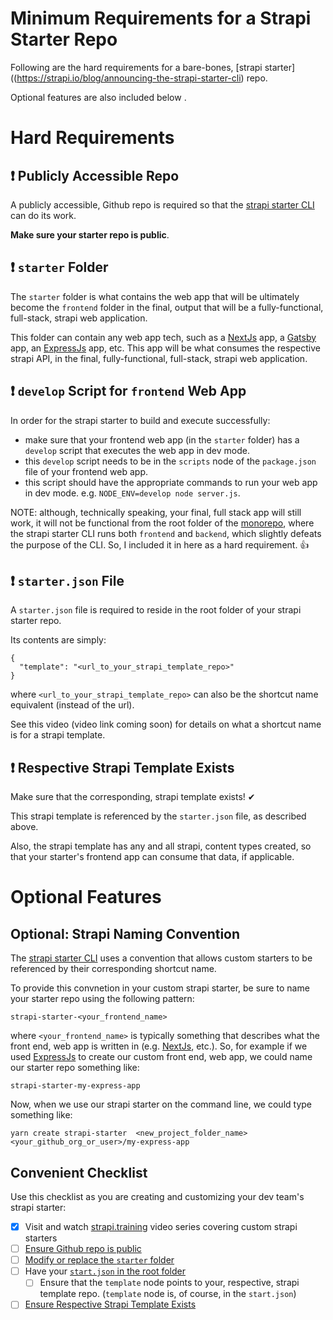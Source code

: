 # Minimum Requirements for a Strapi Starter Repo
Following are the hard requirements for a bare-bones, [strapi starter]((https://strapi.io/blog/announcing-the-strapi-starter-cli) repo.

Optional features are also included below .

# Hard Requirements

## ❗️ Publicly Accessible Repo
A publicly accessible, Github repo is required so that the [strapi starter CLI](https://github.com/strapi/strapi/tree/master/packages/create-strapi-starter) can do its work.

**Make sure your starter repo is public**.

## ❗️ `starter` Folder

The `starter` folder is what contains the web app that will be ultimately become the `frontend` folder in the final, output that will be a fully-functional, full-stack, strapi web application.

This folder can contain any web app tech, such as a [NextJs](https://nextjs.org/) app, a [Gatsby](https://www.gatsbyjs.com/) app, an [ExpressJs](https://expressjs.com/) app, etc.  This app will be what consumes the respective strapi API, in the final, fully-functional, full-stack, strapi web application.

## ❗️ `develop` Script for `frontend` Web App

In order for the strapi starter to build and execute successfully:

* make sure that your frontend web app (in the `starter` folder) has a `develop` script that executes the web app in dev mode.
* this `develop` script needs to be in the `scripts` node of the `package.json` file of your frontend web app.
* this script should have the appropriate commands to run your web app in dev mode. e.g. `NODE_ENV=develop node server.js`.

NOTE: although, technically speaking, your final, full stack app will still work, it will not be functional from the root folder of the [monorepo](https://strapi.training/videos/monorepos-in-strapi-starters), where the strapi starter CLI runs both `frontend` and `backend`, which slightly defeats the purpose of the CLI.  So, I included it in here as a hard requirement. 👍

## ❗️ `starter.json` File

A `starter.json` file is required to reside in the root folder of your strapi starter repo.

Its contents are simply: 
```
{
  "template": "<url_to_your_strapi_template_repo>"
}
```

where `<url_to_your_strapi_template_repo>` can also be the shortcut name equivalent (instead of the url). 

See this video (video link coming soon) for details on what a shortcut name is for a strapi template.

## ❗️ Respective Strapi Template Exists

Make sure that the corresponding, strapi template exists! ✔

This strapi template is referenced by the `starter.json` file, as described above.

Also, the strapi template has any and all strapi, content types created, so that your starter's frontend app can consume that data, if applicable.

# Optional Features

## Optional: Strapi Naming Convention

The [strapi starter CLI](https://github.com/strapi/strapi/tree/master/packages/create-strapi-starter) uses a convention that allows custom starters to be referenced by their corresponding shortcut name.  

To provide this convnetion in your custom strapi starter, be sure to name your starter repo using the following pattern:

`strapi-starter-<your_frontend_name>`

where `<your_frontend_name>` is typically something that describes what the front end, web app is written in (e.g. [NextJs](https://nextjs.org/), etc.). So, for example if we used [ExpressJs](https://expressjs.com/) to create our custom front end, web app, we could name our starter repo something like: 

`strapi-starter-my-express-app`

Now, when we use our strapi starter on the command line, we could type something like: 

```
yarn create strapi-starter  <new_project_folder_name>  <your_github_org_or_user>/my-express-app
```

## Convenient Checklist
Use this checklist as you are creating and customizing your dev team's strapi starter: 
- [X] Visit and watch [strapi.training](https://strapi.training/videos) video series covering custom strapi starters
- [ ] [Ensure Github repo is public](#%EF%B8%8F-publicly-accessible-repo)
- [ ] [Modify or replace the `starter` folder](#%EF%B8%8F-starter-folder)
- [ ] Have your [`start.json` in the root folder](#%EF%B8%8F-starterjson-file)
    - [ ] Ensure that the `template` node points to your, respective, strapi template repo. (`template` node is, of course, in the `start.json`) 
- [ ] [Ensure Respective Strapi Template Exists](#%EF%B8%8F-respective-strapi-template-exists)
